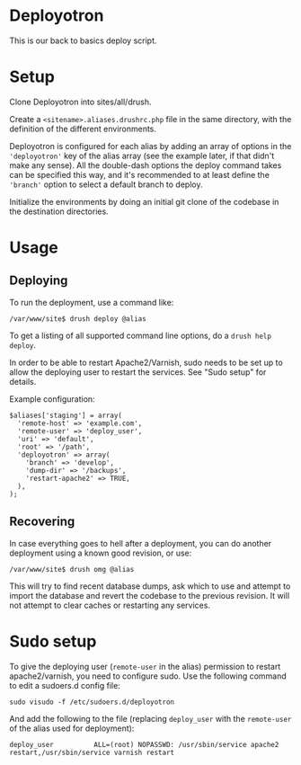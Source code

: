 Deployotron
===========

This is our back to basics deploy script.

Setup
=====

Clone Deployotron into sites/all/drush.

Create a `<sitename>.aliases.drushrc.php` file in the same directory,
with the definition of the different environments.

Deployotron is configured for each alias by adding an array of options
in the `'deployotron'` key of the alias array (see the example later,
if that didn't make any sense). All the double-dash options the deploy
command takes can be specified this way, and it's recommended to at
least define the `'branch'` option to select a default branch to
deploy.

Initialize the environments by doing an initial git clone of the
codebase in the destination directories.

Usage
=====

Deploying
---------

To run the deployment, use a command like:

    /var/www/site$ drush deploy @alias

To get a listing of all supported command line options, do a `drush
help deploy`.

In order to be able to restart Apache2/Varnish, sudo needs to be set
up to allow the deploying user to restart the services. See "Sudo
setup" for details.

Example configuration:

    $aliases['staging'] = array(
      'remote-host' => 'example.com',
      'remote-user' => 'deploy_user',
      'uri' => 'default',
      'root' => '/path',
      'deployotron' => array(
        'branch' => 'develop',
        'dump-dir' => '/backups',
        'restart-apache2' => TRUE,
      ),
    );


Recovering
----------

In case everything goes to hell after a deployment, you can do another
deployment using a known good revision, or use:

    /var/www/site$ drush omg @alias

This will try to find recent database dumps, ask which to use and
attempt to import the database and revert the codebase to the previous
revision. It will not attempt to clear caches or restarting any
services.

Sudo setup
==========

To give the deploying user (`remote-user` in the alias) permission to
restart apache2/varnish, you need to configure sudo. Use the following
command to edit a sudoers.d config file:

    sudo visudo -f /etc/sudoers.d/deployotron

And add the following to the file (replacing `deploy_user` with the
`remote-user` of the alias used for deployment):

    deploy_user          ALL=(root) NOPASSWD: /usr/sbin/service apache2 restart,/usr/sbin/service varnish restart
